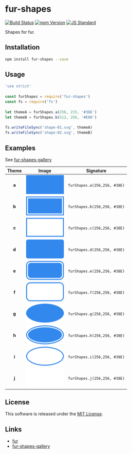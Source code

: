 fur-shapes
==========

<!---
This file is generated by ape-tmpl. Do not update manually.
--->

<!-- Badge Start -->
<a name="badges"></a>

[![Build Status][bd_travis_shield_url]][bd_travis_url]
[![npm Version][bd_npm_shield_url]][bd_npm_url]
[![JS Standard][bd_standard_shield_url]][bd_standard_url]

[bd_repo_url]: https://github.com/fur-labo/fur-shapes
[bd_travis_url]: http://travis-ci.org/fur-labo/fur-shapes
[bd_travis_shield_url]: http://img.shields.io/travis/fur-labo/fur-shapes.svg?style=flat
[bd_travis_com_url]: http://travis-ci.com/fur-labo/fur-shapes
[bd_travis_com_shield_url]: https://api.travis-ci.com/fur-labo/fur-shapes.svg?token=
[bd_license_url]: https://github.com/fur-labo/fur-shapes/blob/master/LICENSE
[bd_codeclimate_url]: http://codeclimate.com/github/fur-labo/fur-shapes
[bd_codeclimate_shield_url]: http://img.shields.io/codeclimate/github/fur-labo/fur-shapes.svg?style=flat
[bd_codeclimate_coverage_shield_url]: http://img.shields.io/codeclimate/coverage/github/fur-labo/fur-shapes.svg?style=flat
[bd_gemnasium_url]: https://gemnasium.com/fur-labo/fur-shapes
[bd_gemnasium_shield_url]: https://gemnasium.com/fur-labo/fur-shapes.svg
[bd_npm_url]: http://www.npmjs.org/package/fur-shapes
[bd_npm_shield_url]: http://img.shields.io/npm/v/fur-shapes.svg?style=flat
[bd_standard_url]: http://standardjs.com/
[bd_standard_shield_url]: https://img.shields.io/badge/code%20style-standard-brightgreen.svg

<!-- Badge End -->


<!-- Description Start -->
<a name="description"></a>

Shapes for fur.

<!-- Description End -->


<!-- Overview Start -->
<a name="overview"></a>



<!-- Overview End -->


<!-- Sections Start -->
<a name="sections"></a>

<!-- Section from "doc/guides/01.Installation.md.hbs" Start -->

<a name="section-doc-guides-01-installation-md"></a>

Installation
-----

```bash
npm install fur-shapes --save
```


<!-- Section from "doc/guides/01.Installation.md.hbs" End -->

<!-- Section from "doc/guides/02.Usage.md.hbs" Start -->

<a name="section-doc-guides-02-usage-md"></a>

Usage
----

```javascript
'use strict'

const furShapes = require('fur-shapes')
const fs = require('fs')

let themeA = furShapes.a(256, 215, '#38E')
let themeB = furShapes.b(512, 256, '#E00')

fs.writeFileSync('shape-01.svg', themeA)
fs.writeFileSync('shape-02.svg', themeB)

```

<!-- Section from "doc/guides/02.Usage.md.hbs" End -->

<!-- Section from "doc/guides/03.Examples.md.hbs" Start -->

<a name="section-doc-guides-03-examples-md"></a>

Examples
--------

See [fur-shapes-gallery](http://fur-repo.github.io/fur-shapes/)

| Theme | Image | Signature |
| :---: | ----- | --------- |
| **a** | <img src="./example/images/example-shape-a.png?v=2.1.2" height="62"> | `furShapes.a(256,256, #38E)` |
| **b** | <img src="./example/images/example-shape-b.png?v=2.1.2" height="62"> | `furShapes.b(256,256, #38E)` |
| **c** | <img src="./example/images/example-shape-c.png?v=2.1.2" height="62"> | `furShapes.c(256,256, #38E)` |
| **d** | <img src="./example/images/example-shape-d.png?v=2.1.2" height="62"> | `furShapes.d(256,256, #38E)` |
| **e** | <img src="./example/images/example-shape-e.png?v=2.1.2" height="62"> | `furShapes.e(256,256, #38E)` |
| **f** | <img src="./example/images/example-shape-f.png?v=2.1.2" height="62"> | `furShapes.f(256,256, #38E)` |
| **g** | <img src="./example/images/example-shape-g.png?v=2.1.2" height="62"> | `furShapes.g(256,256, #38E)` |
| **h** | <img src="./example/images/example-shape-h.png?v=2.1.2" height="62"> | `furShapes.h(256,256, #38E)` |
| **i** | <img src="./example/images/example-shape-i.png?v=2.1.2" height="62"> | `furShapes.i(256,256, #38E)` |
| **j** | <img src="./example/images/example-shape-j.png?v=2.1.2" height="62"> | `furShapes.j(256,256, #38E)` |


<!-- Section from "doc/guides/03.Examples.md.hbs" End -->


<!-- Sections Start -->


<!-- LICENSE Start -->
<a name="license"></a>

License
-------
This software is released under the [MIT License](https://github.com/fur-labo/fur-shapes/blob/master/LICENSE).

<!-- LICENSE End -->


<!-- Links Start -->
<a name="links"></a>

Links
------

+ [fur][fur_url]
+ [fur-shapes-gallery][fur_shapes_gallery_url]

[fur_url]: https://github.com/fur-repo/fur
[fur_shapes_gallery_url]: http://fur-repo.github.io/fur-shapes/

<!-- Links End -->
